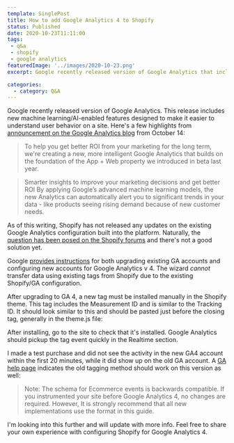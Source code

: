```yaml
---
template: SinglePost
title: How to add Google Analytics 4 to Shopify
status: Published
date: 2020-10-23T11:11:00
tags:
 - q&a
 - shopify
 - google analytics
featuredImage: '../images/2020-10-23.png'
excerpt: Google recently released version of Google Analytics that includes machine-learning features. Integrating with Shopify is not entirely seamless for merchants and may require tagging updates.

categories:
  - category: Q&A
---
```

Google recently released version of Google Analytics. This release includes new machine learning/AI-enabled features designed to make it easier to understand user behavior on a site. Here's a few highlights from [announcement on the Google Analytics blog](https://blog.google/products/marketingplatform/analytics/new_google_analytics/) from October 14:

> To help you get better ROI from your marketing for the long term, we're creating a new, more intelligent Google Analytics that builds on the foundation of the App + Web property we introduced in beta last year.

> Smarter insights to improve your marketing decisions and get better ROI By applying Google’s advanced machine learning models, the new Analytics can automatically alert you to significant trends in your data - like products seeing rising demand because of new customer needs.

As of this writing, Shopify has not released any updates on the existing Google Analytics configuration built into the platform. Naturally, the [question has been posed on the Shopify forums](https://community.shopify.com/c/Ecommerce-Marketing/How-to-upgrade-to-Google-Analytics-4/td-p/922665/) and there's not a good solution yet.

Google [provides instructions](https://support.google.com/analytics/answer/9744165?hl=en&utm_id=ad) for both upgrading existing GA accounts and configuring new accounts for Google Analytics v 4. The wizard _cannot_ transfer data using existing tags from Shopify due to the existing Shopify/GA configuration.

After upgrading to GA 4, a new tag must be installed manually in the Shopify theme. This tag includes the Measurement ID and is similar to the Tracking ID. It should look similar to this and should be pasted just before the </head> closing tag, generally in the theme.js file:

  <!-- Global site tag (gtag.js) - Google Analytics -->
  <script async src="https://www.googletagmanager.com/gtag/js?id=G-MEASUREMENT-ID"></script>
  <script>
  window.dataLayer = window.dataLayer || [];
  function gtag(){dataLayer.push(arguments);}
  gtag('js', new Date());

  gtag('config', 'G-MEASUREMENT-ID');
  </script>

After installing, go to the site to check that it's installed. Google Analytics should pickup the tag event quickly in the Realtime section.

I made a test purchase and did not see the activity in the new GA4 account within the first 20 minutes, while it did show up on the old GA account. A [GA help page](https://developers.google.com/analytics/devguides/collection/ga4/ecommerce) indicates the old tagging method should work on this version as well:

> Note: The schema for Ecommerce events is backwards compatible. If you instrumented your site before Google Analytics 4, no changes are required. However, It is strongly recommend that all new implementations use the format in this guide.

I'm looking into this further and will update with more info. Feel free to share your own experience with configuring Shopify for Google Analytics 4.
